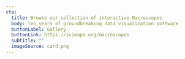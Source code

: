 ```yaml
---
cta:
  title: Browse our collection of interactive Macroscopes
  body: Ten years of groundbreaking data visualization software
  buttonLabel: Gallery
  buttonLink: https://scimaps.org/macroscopes
  subtitle: ""
  imageSource: card.png
---
```

